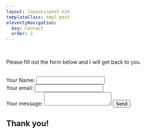 ```yaml
---
layout: layouts/post.njk
templateClass: tmpl-post
eleventyNavigation:
  key: Contact
  order: 2
---
```

<section class="center-container">
<form action="https://formspree.io/mpzyleon" method="POST">
        <br>
        <p>Please fill out the form below and I will get back to you. </p>
          <br>
          <label>
            Your Name:
            <input type="text" name="name">
            </label>
            <br>
        <label>
          Your email:
          <input type="text" name="_replyto">
          </label>
          <br>
          <label>
          Your message:
          <textarea name="message"></textarea>
          </label>
          <button type="submit" class="button">Send</button>
            <h1 class="thanks">Thank you!</h1>
          </form>
</section>